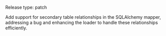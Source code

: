 Release type: patch

Add support for secondary table relationships in the SQLAlchemy mapper, addressing a bug and enhancing the loader to handle these relationships efficiently.